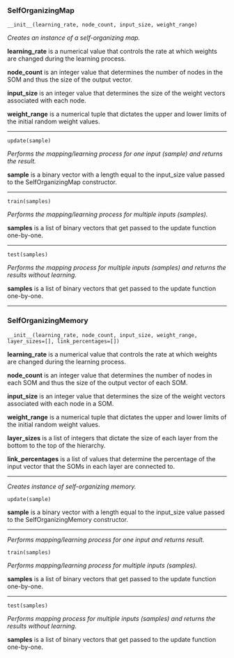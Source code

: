 ### SelfOrganizingMap

	__init__(learning_rate, node_count, input_size, weight_range)

_Creates an instance of a self-organizing map._

__learning_rate__ is a numerical value that controls the rate at which weights are changed during the learning process.

__node_count__ is an integer value that determines the number of nodes in the SOM and thus the size of the output vector.

__input_size__ is an integer value that determines the size of the weight vectors associated with each node.

__weight_range__ is a numerical tuple that dictates the upper and lower limits of the initial random weight values.

___

	update(sample)

_Performs the mapping/learning process for one input (sample) and returns the result._

__sample__ is a binary vector with a length equal to the input_size value passed to the SelfOrganizingMap constructor. 

___

	train(samples)
		
_Performs the mapping/learning process for multiple inputs (samples)._

__samples__ is a list of binary vectors that get passed to the update function one-by-one.

___

	test(samples)
			
_Performs the mapping process for multiple inputs (samples) and returns the results without learning._

__samples__ is a list of binary vectors that get passed to the update function one-by-one.

___

### SelfOrganizingMemory

	__init__(learning_rate, node_count, input_size, weight_range, layer_sizes=[], link_percentages=[])
	
__learning_rate__ is a numerical value that controls the rate at which weights are changed during the learning process.

__node_count__ is an integer value that determines the number of nodes in each SOM and thus the size of the output vector of each SOM.

__input_size__ is an integer value that determines the size of the weight vectors associated with each node in a SOM.

__weight_range__ is a numerical tuple that dictates the upper and lower limits of the initial random weight values.

__layer_sizes__ is a list of integers that dictate the size of each layer from the bottom to the top of the hierarchy.

__link_percentages__ is a list of values that determine the percentage of the input vector that the SOMs in each layer are connected to. 

___

_Creates instance of self-organizing memory._

	update(sample)
	
__sample__ is a binary vector with a length equal to the input_size value passed to the SelfOrganizingMemory constructor. 

___

_Performs mapping/learning process for one input and returns result._

	train(samples)
	
_Performs mapping/learning process for multiple inputs (samples)._

__samples__ is a list of binary vectors that get passed to the update function one-by-one.

___

	test(samples)
			
_Performs mapping process for multiple inputs (samples) and returns the results without learning._

__samples__ is a list of binary vectors that get passed to the update function one-by-one.

